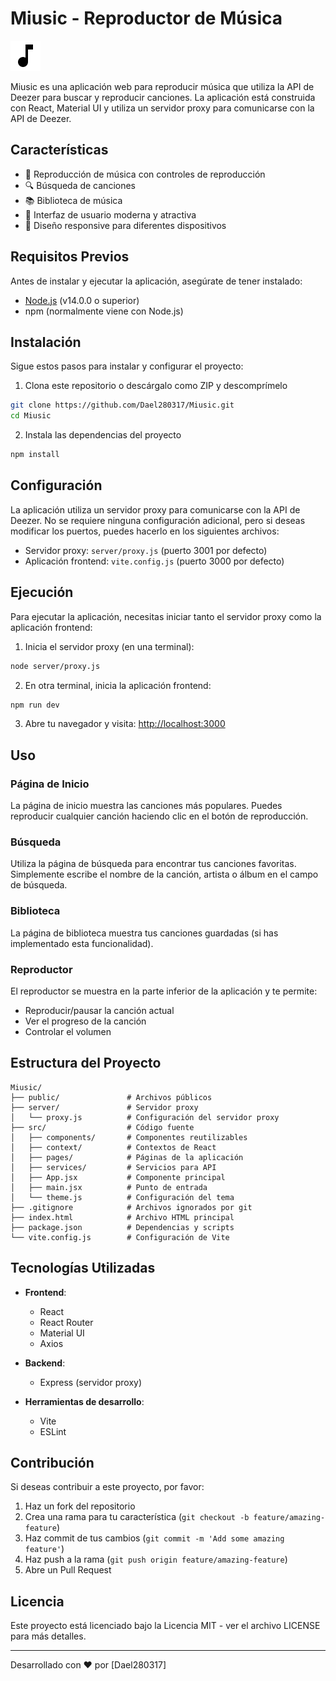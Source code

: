 # Miusic - Reproductor de Música

![Miusic Logo](/public/music-note.svg)

Miusic es una aplicación web para reproducir música que utiliza la API de Deezer para buscar y reproducir canciones. La aplicación está construida con React, Material UI y utiliza un servidor proxy para comunicarse con la API de Deezer.

## Características

- 🎵 Reproducción de música con controles de reproducción
- 🔍 Búsqueda de canciones
- 📚 Biblioteca de música
- 🎨 Interfaz de usuario moderna y atractiva
- 📱 Diseño responsive para diferentes dispositivos

## Requisitos Previos

Antes de instalar y ejecutar la aplicación, asegúrate de tener instalado:

- [Node.js](https://nodejs.org/) (v14.0.0 o superior)
- npm (normalmente viene con Node.js)

## Instalación

Sigue estos pasos para instalar y configurar el proyecto:

1. Clona este repositorio o descárgalo como ZIP y descomprímelo

```bash
git clone https://github.com/Dael280317/Miusic.git
cd Miusic
```

2. Instala las dependencias del proyecto

```bash
npm install
```

## Configuración

La aplicación utiliza un servidor proxy para comunicarse con la API de Deezer. No se requiere ninguna configuración adicional, pero si deseas modificar los puertos, puedes hacerlo en los siguientes archivos:

- Servidor proxy: `server/proxy.js` (puerto 3001 por defecto)
- Aplicación frontend: `vite.config.js` (puerto 3000 por defecto)

## Ejecución

Para ejecutar la aplicación, necesitas iniciar tanto el servidor proxy como la aplicación frontend:

1. Inicia el servidor proxy (en una terminal):

```bash
node server/proxy.js
```

2. En otra terminal, inicia la aplicación frontend:

```bash
npm run dev
```

3. Abre tu navegador y visita: [http://localhost:3000](http://localhost:3000)

## Uso

### Página de Inicio

La página de inicio muestra las canciones más populares. Puedes reproducir cualquier canción haciendo clic en el botón de reproducción.

### Búsqueda

Utiliza la página de búsqueda para encontrar tus canciones favoritas. Simplemente escribe el nombre de la canción, artista o álbum en el campo de búsqueda.

### Biblioteca

La página de biblioteca muestra tus canciones guardadas (si has implementado esta funcionalidad).

### Reproductor

El reproductor se muestra en la parte inferior de la aplicación y te permite:

- Reproducir/pausar la canción actual
- Ver el progreso de la canción
- Controlar el volumen

## Estructura del Proyecto

```
Miusic/
├── public/               # Archivos públicos
├── server/               # Servidor proxy
│   └── proxy.js          # Configuración del servidor proxy
├── src/                  # Código fuente
│   ├── components/       # Componentes reutilizables
│   ├── context/          # Contextos de React
│   ├── pages/            # Páginas de la aplicación
│   ├── services/         # Servicios para API
│   ├── App.jsx           # Componente principal
│   ├── main.jsx          # Punto de entrada
│   └── theme.js          # Configuración del tema
├── .gitignore            # Archivos ignorados por git
├── index.html            # Archivo HTML principal
├── package.json          # Dependencias y scripts
└── vite.config.js        # Configuración de Vite
```

## Tecnologías Utilizadas

- **Frontend**:
  - React
  - React Router
  - Material UI
  - Axios

- **Backend**:
  - Express (servidor proxy)

- **Herramientas de desarrollo**:
  - Vite
  - ESLint

## Contribución

Si deseas contribuir a este proyecto, por favor:

1. Haz un fork del repositorio
2. Crea una rama para tu característica (`git checkout -b feature/amazing-feature`)
3. Haz commit de tus cambios (`git commit -m 'Add some amazing feature'`)
4. Haz push a la rama (`git push origin feature/amazing-feature`)
5. Abre un Pull Request

## Licencia

Este proyecto está licenciado bajo la Licencia MIT - ver el archivo LICENSE para más detalles.

---

Desarrollado con ❤️ por [Dael280317]